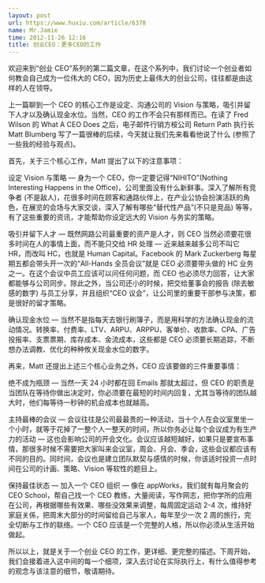 ```yaml
---
layout: post
url: https://www.huxiu.com/article/6378
name: Mr.Jamie
time: 2012-11-26 12:16
title: 创业CEO：更多CEO的工作
---
```

欢迎来到“创业 CEO”系列的第二篇文章，在这个系列中，我们讨论一个创业者如何教会自己成为一位伟大的 CEO，因为历史上最伟大的创业公司，往往都是由这样的人在领导。

上一篇聊到一个 CEO 的核心工作是设定、沟通公司的 Vision 与策略，吸引并留下人才以及确认现金水位。当然，CEO 的工作不会只有那样而已。在读了 Fred Wilson 的 What A CEO Does 之后，电子邮件行销方桉公司 Return Path 执行长 Matt Blumberg 写了一篇很棒的后续，今天就让我们先来看看他说了什么 (参照了一些我的经验与观点)。

首先，关于三个核心工作，Matt 提出了以下的注意事项：

设定 Vision 与策略 — 身为一个 CEO，你一定要记得“NIHITO”(Nothing Interesting Happens in the Office)，公司里面没有什么新鲜事。深入了解所有竞争者 (不是敌人)，花很多时间在顾客和通路伙伴上，在产业公协会扮演活跃的角色，在展览的会场与大家交谈，深入了解有哪些“替代性产品”(不只是竞品) 等等，有了这些重要的资讯，才能帮助你设定远大的 Vision 与务实的策略。

吸引并留下人才 — 既然网路公司最重要的资产是人才，则 CEO 当然必须要花很多时间在人的事情上面，而不能只交给 HR 处理 — 近来越来越多公司不叫它 HR，而改叫 HC，也就是 Human Capital。Facebook 的 Mark Zuckerberg 每星期五都会带头开一次的“All-Hands 全员会议”就是 CEO 必须要带头做的 HC 业务之一。在这个会议中员工应该可以问任何问题，而 CEO 也必须尽力回答，让大家都能够与公司同步。除此之外，当公司还小的时候，把交给董事会的报告 (除去敏感的数字) 与员工分享，并且组织“CEO 议会”，让公司里的重要干部参与决策，都是很好的留才策略。

确认现金水位 — 当然不是指每天去银行刷簿子，而是用科学的方法确认现金的流动情况。转换率、付费率、LTV、ARPU、ARPPU、客单价、收款率、CPA、广告投报率、支票票期、库存成本、金流成本，这些都是 CEO 必须要长期追踪，不断想办法调教、优化的种种攸关现金水位的数字。

再来，Matt 还提出上述三个核心业务之外，CEO 应该要做的三件重要事情：

绝不成为瓶颈 — 当然一天 24 小时都在回 Emails 那就太超过，但 CEO 的职责是当团队在等待你做出决定时，你必须要在最短的时间内回复，尤其当等待的团队越大时，他们每等待一秒钟的机会成本也就越高。

主持最棒的会议 — 会议往往是公司最最贵的一种活动，当十个人在会议室里坐一个小时，就等于花掉了一整个人一整天的时间，所以你务必让每个会议成为有生产力的活动 — 这也会影响公司的开会文化。会议应该越短越好，如果只是要宣布事情，那很多时候不需要把大家叫来会议室，周会、月会、季会，这些会议都应该有不同的目的。同时间，会议也是建立团队默契与感情的时候，你该适时投资一点时间在公司的计画、策略、Vision 等软性的题目上。

保持最佳状态 — 加入一个 CEO 组织 — 像在 appWorks，我们就有每月聚会的 CEO School，帮自己找一个 CEO 教练，大量阅读，写作网志，把你学所的应用在公司，再根据哪些有效果、哪些没效果来调整，每周固定运动 2-4 次，维持好家庭关係，把周末大部分的时间留给自己与家人，每年至少一次 2 周的旅行，完全切断与工作的联络。一个 CEO 应该是一个完整的人格，所以你必须从生活开始做起。

所以以上，就是关于一个创业 CEO 的工作，更详细、更完整的描述。下周开始，我们会接着进入这中间的每一个细项，深入去讨论在实际执行上，有什么值得参考的观念与该注意的细节，敬请期待。

